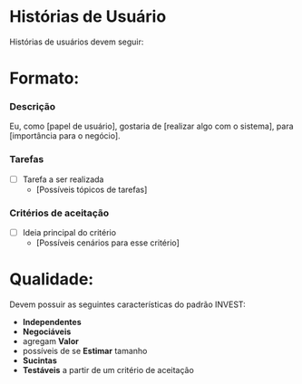 # Histórias de Usuário

Histórias de usuários devem seguir:

# Formato:

### Descrição

Eu, como [papel de usuário], gostaria de [realizar algo com o sistema], para [importância para o negócio].

### Tarefas 
- [ ] Tarefa a ser realizada 
  - [Possíveis tópicos de tarefas]

### Critérios de aceitação

- [ ] Ideia principal do critério
  - [Possíveis cenários para esse critério]

# Qualidade:

Devem possuir as seguintes características do padrão INVEST:
- **Independentes**
- **Negociáveis**
- agregam **Valor**
- possíveis de se **Estimar** tamanho
- **Sucintas**
- **Testáveis** a partir de um critério de aceitação